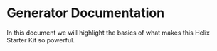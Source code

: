 # Generator Documentation

In this document we will highlight the basics of what makes this Helix Starter Kit so powerful.